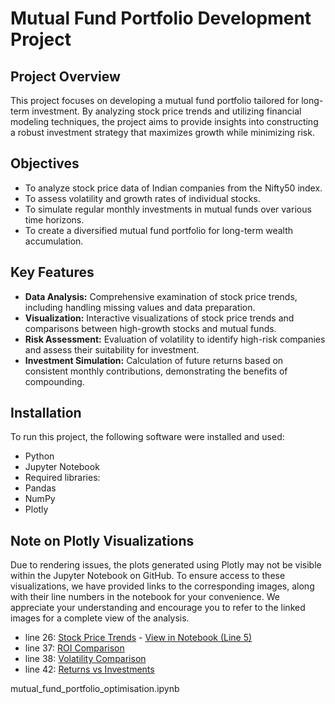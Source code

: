 # Mutual Fund Portfolio Development Project

## Project Overview
This project focuses on developing a mutual fund portfolio tailored for long-term investment. By analyzing stock price trends and utilizing financial modeling techniques, the project aims to provide insights into constructing a robust investment strategy that maximizes growth while minimizing risk.

## Objectives
- To analyze stock price data of Indian companies from the Nifty50 index.
- To assess volatility and growth rates of individual stocks.
- To simulate regular monthly investments in mutual funds over various time horizons.
- To create a diversified mutual fund portfolio for long-term wealth accumulation.

## Key Features
- **Data Analysis:** Comprehensive examination of stock price trends, including handling missing values and data preparation.
- **Visualization:** Interactive visualizations of stock price trends and comparisons between high-growth stocks and mutual funds.
- **Risk Assessment:** Evaluation of volatility to identify high-risk companies and assess their suitability for investment.
- **Investment Simulation:** Calculation of future returns based on consistent monthly contributions, demonstrating the benefits of compounding.

## Installation
To run this project, the following software were installed and used:

- Python
- Jupyter Notebook
- Required libraries:
- Pandas
- NumPy
- Plotly

## Note on Plotly Visualizations

Due to rendering issues, the plots generated using Plotly may not be visible within the Jupyter Notebook on GitHub. To ensure access to these visualizations, we have provided links to the corresponding images, along with their line numbers in the notebook for your convenience. We appreciate your understanding and encourage you to refer to the linked images for a complete view of the analysis.

- line 26: [Stock Price Trends](img/newplot_1.png) - [View in Notebook (Line 5)](mutual_fund_portfolio_optimisation.ipynb#cell-26)
- line 37: [ROI Comparison](img/newplot_2.png)
- line 38: [Volatility Comparison](img/newplot_3.png)
- line 42: [Returns vs Investments](img/newplot_4.png)

mutual_fund_portfolio_optimisation.ipynb
